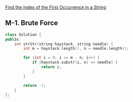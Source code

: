 [Find the Index of the First Occurrence in a String](https://leetcode.com/problems/find-the-index-of-the-first-occurrence-in-a-string/)

## M-1. Brute Force

```cpp
class Solution {
public:
    int strStr(string haystack, string needle) {
        int m = haystack.length(), n = needle.length();

        for (int i = 0; i <= m - n; i++) {
            if (haystack.substr(i, n) == needle) {
                return i;
            }
        }

        return -1;
    }
};
```
